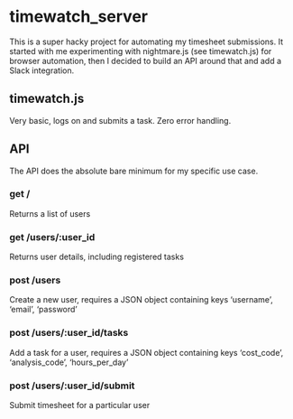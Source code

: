 # timewatch_server

This is a super hacky project for automating my timesheet submissions. It started with me experimenting with nightmare.js (see timewatch.js) for browser automation, then I decided to build an API around that and add a Slack integration. 

## timewatch.js
Very basic, logs on and submits a task. Zero error handling.

## API 
The API does the absolute bare minimum for my specific use case.

### get /
Returns a list of users
### get /users/:user_id
Returns user details, including registered tasks
### post /users
Create a new user, requires a JSON object containing keys ‘username’, ‘email’, ‘password’
### post /users/:user_id/tasks
Add a task for a user, requires a JSON object containing keys ‘cost_code’, ‘analysis_code’, ‘hours_per_day’
### post /users/:user_id/submit
Submit timesheet for a particular user
